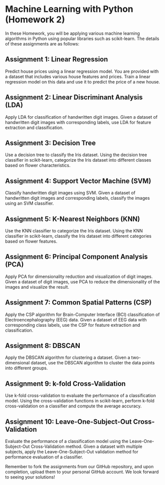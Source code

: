 # Machine Learning with Python (Homework 2)

In these Homework, you will be applying various machine learning algorithms in Python using popular libraries such as scikit-learn. The details of these assignments are as follows:

## Assignment 1: Linear Regression

Predict house prices using a linear regression model. You are provided with a dataset that includes various house features and prices. Train a linear regression model on this data and use it to predict the price of a new house.

## Assignment 2: Linear Discriminant Analysis (LDA)

Apply LDA for classification of handwritten digit images. Given a dataset of handwritten digit images with corresponding labels, use LDA for feature extraction and classification.

## Assignment 3: Decision Tree

Use a decision tree to classify the Iris dataset. Using the decision tree classifier in scikit-learn, categorize the Iris dataset into different classes based on flower characteristics.

## Assignment 4: Support Vector Machine (SVM)

Classify handwritten digit images using SVM. Given a dataset of handwritten digit images and corresponding labels, classify the images using an SVM classifier.

## Assignment 5: K-Nearest Neighbors (KNN)

Use the KNN classifier to categorize the Iris dataset. Using the KNN classifier in scikit-learn, classify the Iris dataset into different categories based on flower features.

## Assignment 6: Principal Component Analysis (PCA)

Apply PCA for dimensionality reduction and visualization of digit images. Given a dataset of digit images, use PCA to reduce the dimensionality of the images and visualize the result.

## Assignment 7: Common Spatial Patterns (CSP)

Apply the CSP algorithm for Brain-Computer Interface (BCI) classification of Electroencephalography (EEG) data. Given a dataset of EEG data with corresponding class labels, use the CSP for feature extraction and classification.

## Assignment 8: DBSCAN

Apply the DBSCAN algorithm for clustering a dataset. Given a two-dimensional dataset, use the DBSCAN algorithm to cluster the data points into different groups.

## Assignment 9: k-fold Cross-Validation

Use k-fold cross-validation to evaluate the performance of a classification model. Using the cross-validation functions in scikit-learn, perform k-fold cross-validation on a classifier and compute the average accuracy.

## Assignment 10: Leave-One-Subject-Out Cross-Validation

Evaluate the performance of a classification model using the Leave-One-Subject-Out Cross-Validation method. Given a dataset with multiple subjects, apply the Leave-One-Subject-Out validation method for performance evaluation of a classifier.

Remember to fork the assignments from our GitHub repository, and upon completion, upload them to your personal GitHub account. We look forward to seeing your solutions!

